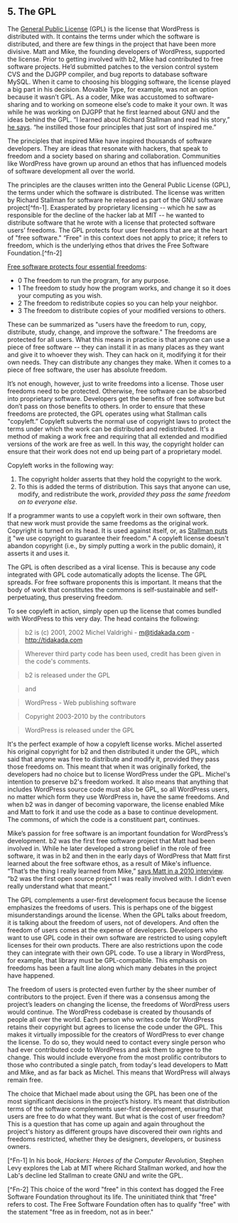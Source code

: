## 5. The GPL

The [General Public License](http://www.gnu.org/licenses/gpl-2.0.html) (GPL) is the license that WordPress is distributed with. It contains the terms under which the software is distributed, and there are few things in the project that have been more divisive. Matt and Mike, the founding developers of WordPress, supported the license. Prior to getting involved with b2, Mike had contributed to free software projects. He’d submitted patches to the version control system CVS and the DJGPP compiler, and bug reports to database software MySQL. When it came to choosing his blogging software, the license played a big part in his decision. Movable Type, for example, was not an option because it wasn’t GPL. As a coder, Mike was accustomed to software-sharing and to working on someone else’s code to make it your own. It was while he was working on DJGPP that he first learned about GNU and the ideas behind the GPL. “I learned about Richard Stallman and read his story,” [he says](http://archive.wordpress.org/interviews/2013_03_26_Little.html#L154). “he instilled those four principles that just sort of inspired me.”

The principles that inspired Mike have inspired thousands of software developers. They are ideas that resonate with hackers, that speak to freedom and a society based on sharing and collaboration. Communities like WordPress have grown up around an ethos that has influenced models of software development all over the world. 

The principles are the clauses written into the General Public License (GPL), the terms under which the software is distributed. The license was written by Richard Stallman for software he released as part of the GNU software project[^fn-1]. Exasperated by proprietary licensing -- which he saw as responsible for the decline of the hacker lab at MIT -- he wanted to distribute software that he wrote with a license that protected software users’ freedoms. The GPL protects four user freedoms that are at the heart of "free software." “Free" in this context does not apply to price; it refers to freedom, which is the underlying ethos that drives the Free Software Foundation.[^fn-2]

[Free software protects four essential freedoms](http://www.gnu.org/philosophy/free-sw.html):

- 0 The freedom to run the program, for any purpose.
- 1 The freedom to study how the program works, and change it so it does your computing as you wish.
- 2 The freedom to redistribute copies so you can help your neighbor.
- 3 The freedom to distribute copies of your modified versions to others. 

These can be summarized as "users have the freedom to run, copy, distribute, study, change, and improve the software." The freedoms are protected for all users. What this means in practice is that anyone can use a piece of free software -- they can install it in as many places as they want and give it to whoever they wish. They can hack on it, modifying it for their own needs. They can distribute any changes they make. When it comes to a piece of free software, the user has absolute freedom. 

It’s not enough, however, just to write freedoms into a license. Those user freedoms need to be protected. Otherwise, free software can be absorbed into proprietary software. Developers get the benefits of free software but don’t pass on those benefits to others. In order to ensure that these freedoms are protected, the GPL operates using what Stallman calls "copyleft.” Copyleft subverts the normal use of copyright laws to protect the terms under which the work can be distributed and redistributed. It's a method of making a work free and requiring that all extended and modified versions of the work are free as well. In this way, the copyright holder can ensure that their work does not end up being part of a proprietary model.

Copyleft works in the following way:
1.    The copyright holder asserts that they hold the copyright to the work.
2.    To this is added the terms of distribution. This says that anyone can use, modify, and redistribute the work, _provided they pass the same freedom on to everyone else_.

If a programmer wants to use a copyleft work in their own software, then that new work must provide the same freedoms as the original work. Copyright is turned on its head. It is used against itself, or, as [Stallman puts it](http://www.gnu.org/copyleft/) "we use copyright to guarantee their freedom." A copyleft license doesn't abandon copyright (i.e., by simply putting a work in the public domain), it asserts it and uses it. 

The GPL is often described as a viral license. This is because any code integrated with GPL code automatically adopts the license. The GPL spreads. For free software proponents this is important. It means that the body of work that constitutes the commons is self-sustainable and self-perpetuating, thus preserving freedom.

To see copyleft in action, simply open up the license that comes bundled with WordPress to this very day. The head contains the following:

> b2 is (c) 2001, 2002 Michel Valdrighi - m@tidakada.com -
  http://tidakada.com

> Wherever third party code has been used, credit has been given in the code's
  comments.

> b2 is released under the GPL

> and

> WordPress - Web publishing software

> Copyright 2003-2010 by the contributors

> WordPress is released under the GPL

It's the perfect example of how a copyleft license works. Michel asserted his original copyright for b2 and then distributed it under the GPL, which said that anyone was free to distribute and modify it, provided they pass those freedoms on. This meant that when it was originally forked, the developers had no choice but to license WordPress under the GPL. Michel's intention to preserve b2's freedom worked. It also means that anything that includes WordPress source code must also be GPL, so all WordPress users, no matter which form they use WordPress in, have the same freedoms. And when b2 was in danger of becoming vaporware, the license enabled Mike and Matt to fork it and use the code as a base to continue development. The commons, of which the code is a constituent part, continues. 

Mike’s passion for free software is an important foundation for WordPress’s development. b2 was the first free software project that Matt had been involved in. While he later developed a strong belief in the role of free software, it was in b2 and then in the early days of WordPress that Matt first learned about the free software ethos, as a result of Mike's influence. “That’s the thing I really learned from Mike,” [says Matt in a 2010 interview](http://wordpress.tv/2010/03/09/mullenweg-little-wordpress-interview/). “b2 was the first open source project I was really involved with. I didn’t even really understand what that meant.”

The GPL complements a user-first development focus because the license emphasizes the freedoms of users. This is perhaps one of the biggest misunderstandings around the license. When the GPL talks about freedom, it is talking about the freedom of users, not of developers. And often the freedom of users comes at the expense of developers. Developers who want to use GPL code in their own software are restricted to using copyleft licenses for their own products. There are also restrictions upon the code they can integrate with their own GPL code. To use a library in WordPress, for example, that library must be GPL-compatible. This emphasis on freedoms has been a fault line along which many debates in the project have happened.

The freedom of users is protected even further by the sheer number of contributors to the project. Even if there was a consensus among the project’s leaders on changing the license, the freedoms of WordPress users would continue. The WordPress codebase is created by thousands of people all over the world. Each person who writes code for WordPress retains their copyright but agrees to license the code under the GPL. This makes it virtually impossible for the creators of WordPress to ever change the license. To do so, they would need to contact every single person who had ever contributed code to WordPress and ask them to agree to the change. This would include everyone from the most prolific contributors to those who contributed a single patch, from today's lead developers to Matt and Mike, and as far back as Michel. This means that WordPress will always remain free.

The choice that Michael made about using the GPL has been one of the most significant decisions in the project’s history. It’s meant that distribution terms of the software complements user-first development, ensuring that users are free to do what they want. But what is the cost of user freedom? This is a question that has come up again and again throughout the project's history as different groups have discovered their own rights and freedoms restricted, whether they be designers, developers, or business owners.

[^Fn-1] In his book, _Hackers: Heroes of the Computer Revolution_, Stephen Levy explores the Lab at MIT where Richard Stallman worked, and how the Lab's decline led Stallman to create GNU and write the GPL.

[^Fn-2] This choice of the word "free" in this context has dogged the Free Software Foundation throughout its life. The uninitiated think that "free" refers to cost. The Free Software Foundation often has to qualify "free" with the statement "free as in freedom, not as in beer." 
